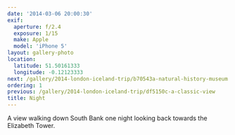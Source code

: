 ```yaml
---
date: '2014-03-06 20:00:30'
exif:
  aperture: f/2.4
  exposure: 1/15
  make: Apple
  model: 'iPhone 5'
layout: gallery-photo
location:
  latitude: 51.50161333
  longitude: -0.12123333
next: /gallery/2014-london-iceland-trip/b70543a-natural-history-museum
ordering: 1
previous: /gallery/2014-london-iceland-trip/df5150c-a-classic-view
title: Night
---
```


A view walking down South Bank one night looking back towards the Elizabeth Tower.
